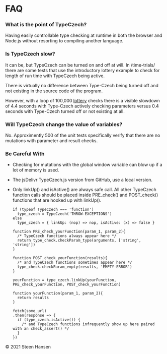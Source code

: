 

# FAQ

### What is the point of TypeCzech?

Having easily controllable type checking at runtime in both the browser and Node.js without resorting to compiling another language.

### Is TypeCzech slow?
  
  It can be, but TypeCzech can be turned on and off at will.
  In /time-trials/ there are some tests that use the 
  introductory lottery example to check for length of run time with TypeCzech being active.

  There is virtually no difference between Type-Czech being
  turned off and not existing in the source code of the program.

  However, with a loop of 100,000 [lottery](../example-snippets/00-Readme-Example.html) checks there is a 
  visible slowdown of 4.4 seconds with Type-Czech actively
  checking parameters versus 0.4 seconds with Type-Czech
  turned off or not existing at all.

### Will TypeCzech change the value of variables?

  No. Approximently 500 of the unit tests specifically verify that there are no mutations with parameter and result checks.

### Be Careful With
  -  Checking for mutations with the global window variable can blow up if a lot 
  of memory is used.
  -  The jsDelivr TypeCzech.js version from GitHub, use a local version.

  - Only  linkUp() and isActive() are always safe call. All other TypeCzech function calls 
   should be placed inside PRE_check() and POST_check() functions that are hooked up with linkUp().
  

        if (typeof TypeCzech === 'function')
          type_czech = TypeCzech('THROW-EXCEPTIONS')
        else
          type_czech = { linkUp: (nop) => nop, isActive: (x) => false }

        function PRE_check_yourFunction(param_1, param_2){ 
          /* TypeCzech functions always appear here */
          return type_check.checkParam_type(arguments, ['string', 'string'])
        }

        function POST_check_yourFunction(results){ 
          /* and TypeCzech functions sometimes appear here */
          type_check.checkParam_empty(results, 'EMPTY-ERROR')
        }
        
        yourFunction = type_czech.linkUp(yourFunction, PRE_check_yourFunction, POST_check_yourFunction)

        function yourFunction(param_1, param_2){
          return results
        }

        fetch(some_url)
        .then(response => {
          if (type_czech.isActive()) {
            /* and TypeCzech functions infrequently show up here paired with an check_assert() */
          }
        })




&copy; 2021 Steen Hansen


